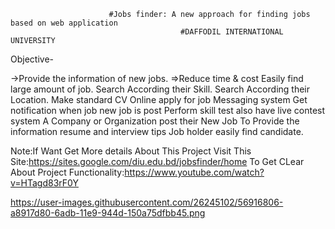                           #Jobs finder: A new approach for finding jobs based on web application
                                          #DAFFODIL INTERNATIONAL UNIVERSITY
                                          
                                          
Objective-

->Provide the information of new jobs.
=>Reduce time & cost
Easily find large amount of job.
Search According their Skill.
Search According their Location.
Make standard CV
Online apply for job
Messaging system
Get notification when job new job is post
Perform skill test also have live contest system
A Company or Organization post their New Job
To Provide the information resume and interview tips
Job holder easily find candidate.

Note:If Want Get More details About This Project Visit This Site:https://sites.google.com/diu.edu.bd/jobsfinder/home
To Get CLear About Project Functionality:https://www.youtube.com/watch?v=HTagd83rF0Y
                                                                  
https://user-images.githubusercontent.com/26245102/56916806-a8917d80-6adb-11e9-944d-150a75dfbb45.png




